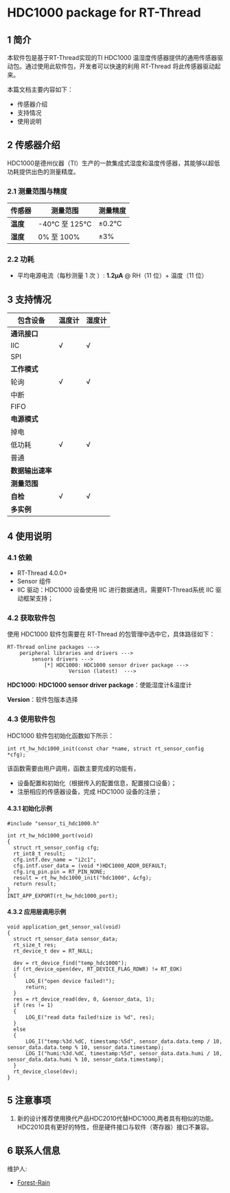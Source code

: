 # HDC1000 package for RT-Thread

## 1 简介

本软件包是基于RT-Thread实现的TI HDC1000 温湿度传感器提供的通用传感器驱动包。通过使用此软件包，开发者可以快速的利用 RT-Thread 将此传感器驱动起来。

本篇文档主要内容如下：

- 传感器介绍
- 支持情况
- 使用说明

## 2 传感器介绍

HDC1000是德州仪器（TI）生产的一款集成式湿度和温度传感器，其能够以超低功耗提供出色的测量精度。

### 2.1 测量范围与精度
| 传感器         | 测量范围 | 测量精度 |
| ------------- | ------- | ------ |
| **温度**      |   -40°C 至 125°C     |   ±0.2°C     |
| **湿度**      |  0% 至 100%     |  ±3%      |

### 2.2 功耗
 - 平均电源电流（每秒测量 1 次 ）: **1.2µA** @ RH（11 位）+ 温度（11 位）

## 3 支持情况

| 包含设备         | 温度计 | 湿度计 |
| ---------------- | ------ | ------ |
| **通讯接口**     |        |        |
| IIC              | √      | √      |
| SPI              |        |        |
| **工作模式**     |        |        |
| 轮询             | √      | √      |
| 中断             |        |        |
| FIFO             |        |        |
| **电源模式**     |        |        |
| 掉电             |       |        |
| 低功耗           | √      | √      |
| 普通             |        |        |
| **数据输出速率** |        |        |
| **测量范围**     |        |        |
| **自检**         | √      |  √      |
| **多实例**       |        |        |

## 4 使用说明

### 4.1 依赖

- RT-Thread 4.0.0+
- Sensor 组件
- IIC 驱动：HDC1000 设备使用 IIC 进行数据通讯，需要RT-Thread系统 IIC 驱动框架支持；

### 4.2 获取软件包

使用 HDC1000 软件包需要在 RT-Thread 的包管理中选中它，具体路径如下：

```
RT-Thread online packages --->
    peripheral libraries and drivers --->
        sensors drivers --->
            [*] HDC1000: HDC1000 sensor driver package --->
                    Version (latest)  --->
```
**HDC1000: HDC1000 sensor driver package**：使能湿度计&温度计

**Version**：软件包版本选择

### 4.3 使用软件包

HDC1000 软件包初始化函数如下所示：

```
int rt_hw_hdc1000_init(const char *name, struct rt_sensor_config *cfg);
```

该函数需要由用户调用，函数主要完成的功能有，

- 设备配置和初始化（根据传入的配置信息，配置接口设备）；
- 注册相应的传感器设备，完成 HDC1000 设备的注册；

#### 4.3.1 初始化示例

```
#include "sensor_ti_hdc1000.h"

int rt_hw_hdc1000_port(void)
{
  struct rt_sensor_config cfg;
  rt_int8_t result;
  cfg.intf.dev_name = "i2c1";
  cfg.intf.user_data = (void *)HDC1000_ADDR_DEFAULT;
  cfg.irq_pin.pin = RT_PIN_NONE;
  result = rt_hw_hdc1000_init("hdc1000", &cfg);
  return result;
}
INIT_APP_EXPORT(rt_hw_hdc1000_port);
```
#### 4.3.2 应用层调用示例
```
void application_get_sensor_val(void)
{
  struct rt_sensor_data sensor_data;
  rt_size_t res;
  rt_device_t dev = RT_NULL;

  dev = rt_device_find("temp_hdc1000");
  if (rt_device_open(dev, RT_DEVICE_FLAG_RDWR) != RT_EOK)
  {
      LOG_E("open device failed!");
      return;
  }
  res = rt_device_read(dev, 0, &sensor_data, 1);
  if (res != 1)
  {
      LOG_E("read data failed!size is %d", res);
  }
  else
  {
      LOG_I("temp:%3d.%dC, timestamp:%5d", sensor_data.data.temp / 10, sensor_data.data.temp % 10, sensor_data.timestamp);  
      LOG_I("humi:%3d.%dC, timestamp:%5d", sensor_data.data.humi / 10, sensor_data.data.humi % 10, sensor_data.timestamp);
  }
  rt_device_close(dev);
}
```

## 5 注意事项

1. 新的设计推荐使用换代产品HDC2010代替HDC1000,两者具有相似的功能。HDC2010具有更好的特性，但是硬件接口与软件（寄存器）接口不兼容。

## 6 联系人信息

维护人:

- [Forest-Rain](https://github.com/Forest-Rain) 
